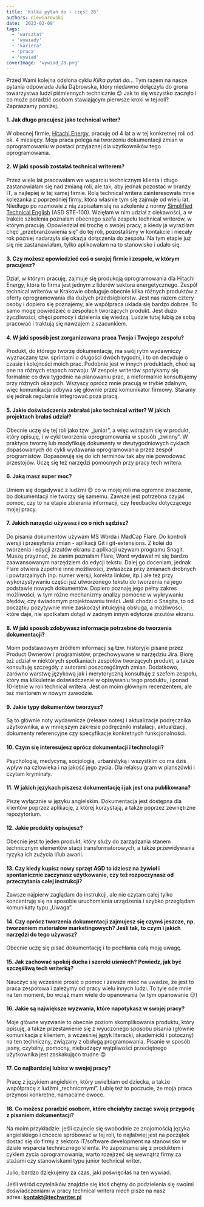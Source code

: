 ```yaml
---
title: 'Kilka pytań do - część 28'
authors: niewiarowski
date: '2023-02-09'
tags:
  - 'warsztat'
  - 'wywiady'
  - 'kariera'
  - 'praca'
  - 'wywiad'
coverImage: 'wywiad_28.png'
---
```


Przed Wami kolejna odsłona cyklu *Kilka pytań do...* Tym razem na nasze pytania
odpowiada Julia Dąbrowska, który niedawno dołączyła do grona towarzystwa ludzi
piśmiennych technicznie 😉 Jak to się wszystko zaczęło i co może poradzić osobom
stawiającym pierwsze kroki w tej roli? Zapraszamy poniżej.

<!--truncate-->

#### 1\. Jak długo pracujesz jako technical writer?

W obecnej firmie,
[Hitachi Energy](https://www.hitachienergy.com/about-us/country-and-regional-information/poland),
pracuję od 4 lat a w tej konkretnej roli od ok. 4 miesięcy. Moja praca polega na
tworzeniu dokumentacji zmian w oprogramowaniu w postaci przyjaznej dla
użytkowników tego oprogramowania.

#### 2\. W jaki sposób zostałaś technical writerem?

Przez wiele lat pracowałam we wsparciu technicznym klienta i długo zastanawiałam
się nad zmianą roli, ale tak, aby jednak pozostać w branży IT, a najlepiej w tej
samej firmie. Rolą technical writera zainteresowała mnie koleżanka z poprzedniej
firmy, która właśnie tym się zajmuje od wielu lat. Niedługo po rozmowie z nią
zapisałam się na szkolenie z normy
[Simplified Technical English](https://asd-ste100.org/) (ASD STE-100). Wzięłam w
nim udział z ciekawości, a w trakcie szkolenia poznałam obecnego szefa zespołu
technical writerów, w którym pracuję. Opowiedział mi trochę o swojej pracy, a
kiedy ja wyraziłam chęć „przebranżowienia się” do tej roli, pozostaliśmy w
kontakcie i niecały rok później nadarzyła się okazja dołączenia do zespołu. Na
tym etapie już się nie zastanawiałam, tylko aplikowałam na to stanowisko i udało
się.

#### 3\. Czy możesz opowiedzieć coś o swojej firmie i zespole, w którym pracujesz?

Dział, w którym pracuję, zajmuje się produkcją oprogramowania dla Hitachi
Energy, która to firma jest jednym z liderów sektora energetycznego. Zespół
technical writerów w Krakowie obsługuje obecnie kilka różnych produktów z oferty
oprogramowania dla dużych przedsiębiorstw. Jest nas razem cztery osoby i dopiero
się poznajemy, ale współpraca układa się bardzo dobrze. To samo mogę powiedzieć
o zespołach tworzących produkt. Jest dużo życzliwości, chęci pomocy i dzielenia
się wiedzą. Ludzie tutaj lubią ze sobą pracować i traktują się nawzajem z
szacunkiem.

#### 4\. W jaki sposób jest zorganizowana praca Twoja i Twojego zespołu?

Produkt, do którego tworzę dokumentację, ma swój rytm wydawniczy wyznaczany tzw.
sprintami o długości dwóch tygodni, i to on decyduje o czasie i kolejności moich
prac. Podobnie jest w innych produktach, choć są one na różnych etapach rozwoju.
W zespole writerów spotykamy się formalnie co dwa tygodnie na planowaniu prac, a
nieformalnie konsultujemy przy różnych okazjach. Wszyscy oprócz mnie pracują w
trybie zdalnym, więc komunikacja odbywa się głównie przez komunikator firmowy.
Staramy się jednak regularnie integrować poza pracą.

#### 5\. Jakie doświadczenia zebrałaś jako technical writer? W jakich projektach brałaś udział?

Obecnie uczę się tej roli jako tzw. „junior”, a więc wdrażam się w produkt,
który opisuję, i w cykl tworzenia oprogramowania w sposób „zwinny”. W praktyce
tworzę lub modyfikuję dokumenty w dwutygodniowych cyklach dopasowanych do cykli
wydawania oprogramowania przez zespół programistów. Dopasowuję się do ich
terminów tak aby nie powodować przestojów. Uczę się też narzędzi pomocnych przy
pracy tech writera.

#### 6\. Jaką masz super moc?

Umiem się dogadywać z ludźmi 😊 co w mojej roli ma ogromne znaczenie, bo
dokumentacji nie tworzy się samemu. Zawsze jest potrzebna czyjaś pomoc, czy to
na etapie zbierania informacji, czy feedbacku dotyczącego mojej pracy.

#### 7\. Jakich narzędzi używasz i co o nich sądzisz?

Do pisania dokumentów używam MS Worda i MadCap Flare. Do kontroli wersji i
przesyłania zmian - aplikacji Git i git-extensions. Z kolei do tworzenia i
edycji zrzutów ekranu z aplikacji używam programu Snagit. Muszę przyznać, że
zanim poznałam Flare, Word wydawał mi się bardzo zaawansowanym narzędziem do
edycji tekstu. Dalej go doceniam, jednak Flare otwiera zupełnie inne możliwości,
zwłaszcza przy zmianach drobnych i powtarzalnych (np. numer wersji, korekta
linków, itp.) ale też przy wykorzystywaniu części już utworzonego tekstu do
tworzenia na jego podstawie nowych dokumentów. Dopiero poznaję jego pełny zakres
możliwości, w tym różne mechanizmy analizy pomocne w wykrywaniu błędów, czy
świadomym projektowaniu treści. Jeśli chodzi o Snagita, to od początku
pozytywnie mnie zaskoczył intuicyjną obsługą, a możliwości, które daje, nie
spotkałam dotąd w żadnym innym edytorze zrzutów ekranu.

#### 8\. W jaki sposób zdobywasz informacje potrzebne do tworzenia dokumentacji?

Moim podstawowym źródłem informacji są tzw. historyjki pisane przez Product
Ownerów i programistów, przechowywane w narzędziu Jira. Biorę też udział w
niektórych spotkaniach zespołów tworzących produkt, a także konsultuję szczegóły
z autorami poszczególnych zmian. Dodatkowo, zarówno warstwę językową jak i
merytoryczną konsultuję z szefem zespołu, który ma kilkuletnie doświadczenie w
opisywaniu tego produktu, i ponad 10-letnie w roli technical writera. Jest on
moim głównym recenzentem, ale też mentorem w nowym zawodzie.

#### 9\. Jakie typy dokumentów tworzysz?

Są to głównie noty wydawnicze (release notes) i aktualizacje podręcznika
użytkownika, a w mniejszym zakresie podręczniki instalacji, aktualizacji,
dokumenty referencyjne czy specyfikacje konkretnych funkcjonalności.

#### 10\. Czym się interesujesz oprócz dokumentacji i technologii?

Psychologią, medycyną, socjologią, urbanistyką i wszystkim co ma dziś wpływ na
człowieka i na jakość jego życia. Dla relaksu gram w planszówki i czytam
kryminały.

#### 11\. W jakich językach piszesz dokumentację i jak jest ona publikowana?

Piszę wyłącznie w języku angielskim. Dokumentacja jest dostępna dla klientów
poprzez aplikację, z której korzystają, a także poprzez zewnętrzne repozytorium.

#### 12\. Jakie produkty opisujesz?

Obecnie jest to jeden produkt, który służy do zarządzania stanem technicznym
elementów stacji transformatorowych, a także przewidywania ryzyka ich zużycia
i/lub awarii.

#### 13\. Czy kiedy kupisz nowy sprzęt AGD to idziesz na żywioł i spontanicznie zaczynasz użytkowanie, czy też rozpoczynasz od przeczytania całej instrukcji?

Zawsze najpierw zaglądam do instrukcji, ale nie czytam całej tylko koncentruję
się na sposobie uruchomienia urządzenia i szybko przeglądam komunikaty typu
„Uwaga”.

#### 14\. Czy oprócz tworzenia dokumentacji zajmujesz się czymś jeszcze, np. tworzeniem materiałów marketingowych? Jeśli tak, to czym i jakich narzędzi do tego używasz?

Obecnie uczę się pisać dokumentację i to pochłania całą moją uwagę.

#### 15\. Jak zachować spokój ducha i szeroki uśmiech? Powiedz, jak być szczęśliwą tech writerką?

Nauczyć się wcześnie prosić o pomoc i zawsze mieć na uwadze, że jest to praca
zespołowa i zależymy od pracy wielu innych ludzi. To tyle ode mnie na ten
moment, bo wciąż mam wiele do opanowania (w tym opanowanie 😉)

#### 16\. Jakie są największe wyzwania, które napotykasz w swojej pracy?

Moje główne wyzwanie to obecnie poziom skomplikowania produktu, który opisuję, a
także przestawienie się z wyuczonego sposobu pisania (głównie komunikacja z
klientem, a wcześniej język literacki, akademicki i potoczny) na ten techniczny,
związany z obsługą programowania. Pisanie w sposób jasny, czytelny, pomocny,
niebudzący wątpliwości przeciętnego użytkownika jest zaskakująco trudne 😊

#### 17\. Co najbardziej lubisz w swojej pracy?

Pracę z językiem angielskim, który uwielbiam od dziecka, a także współpracę z
ludźmi „technicznymi”. Lubię też to poczucie, że moja praca przynosi konkretne,
namacalne owoce.

#### 18\. Co możesz poradzić osobom, które chciałyby zacząć swoją przygodę z pisaniem dokumentacji?

Na moim przykładzie: jeśli czujecie się swobodnie ze znajomością języka
angielskiego i chcecie spróbować w tej roli, to najłatwiej jest na początek
dostać się do firmy z sektora IT/software development na stanowisko w dziale
wsparcia technicznego klienta. Po zapoznaniu się z produktem i cyklem życia
oprogramowania, warto rozejrzeć się wewnątrz firmy za stażami czy stanowiskami
typu junior technical writer.

Julio, bardzo dziękujemy za czas, jaki poświęciłaś na ten wywiad.

Jeśli wśród czytelników znajdzie się ktoś chętny do podzielenia się swoimi
doświadczeniami w pracy technical writera niech pisze na nasz
adres: [**kontakt@techwriter.pl**](mailto:kontakt@techwriter.pl)
